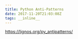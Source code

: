 ```yaml
---
title: Python Anti-Patterns
date: 2017-11-20T21:03:08Z
tags: __inline__
---
```


https://lignos.org/py_antipatterns/

